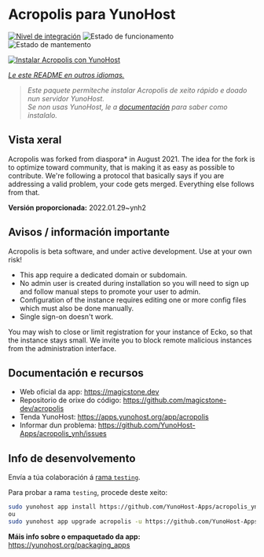 <!--
NOTA: Este README foi creado automáticamente por <https://github.com/YunoHost/apps/tree/master/tools/readme_generator>
NON debe editarse manualmente.
-->

# Acropolis para YunoHost

[![Nivel de integración](https://dash.yunohost.org/integration/acropolis.svg)](https://dash.yunohost.org/appci/app/acropolis) ![Estado de funcionamento](https://ci-apps.yunohost.org/ci/badges/acropolis.status.svg) ![Estado de mantemento](https://ci-apps.yunohost.org/ci/badges/acropolis.maintain.svg)

[![Instalar Acropolis con YunoHost](https://install-app.yunohost.org/install-with-yunohost.svg)](https://install-app.yunohost.org/?app=acropolis)

*[Le este README en outros idiomas.](./ALL_README.md)*

> *Este paquete permíteche instalar Acropolis de xeito rápido e doado nun servidor YunoHost.*  
> *Se non usas YunoHost, le a [documentación](https://yunohost.org/install) para saber como instalalo.*

## Vista xeral

Acropolis was forked from diaspora* in August 2021. The idea for the fork is to optimize toward community, that is making it as easy as possible to contribute. We're following a protocol that basically says if you are addressing a valid problem, your code gets merged. Everything else follows from that.


**Versión proporcionada:** 2022.01.29~ynh2
## Avisos / información importante

Acropolis is beta software, and under active development. Use at your own risk!

* This app require a dedicated domain or subdomain.
* No admin user is created during installation so you will need to sign up and follow manual steps to promote your user to admin.
* Configuration of the instance requires editing one or more config files which must also be done manually.
* Single sign-on doesn't work.

You may wish to close or limit registration for your instance of Ecko, so that the instance stays small. We invite you to block remote malicious instances from the administration interface.

## Documentación e recursos

- Web oficial da app: <https://magicstone.dev>
- Repositorio de orixe do código: <https://github.com/magicstone-dev/acropolis>
- Tenda YunoHost: <https://apps.yunohost.org/app/acropolis>
- Informar dun problema: <https://github.com/YunoHost-Apps/acropolis_ynh/issues>

## Info de desenvolvemento

Envía a túa colaboración á [rama `testing`](https://github.com/YunoHost-Apps/acropolis_ynh/tree/testing).

Para probar a rama `testing`, procede deste xeito:

```bash
sudo yunohost app install https://github.com/YunoHost-Apps/acropolis_ynh/tree/testing --debug
ou
sudo yunohost app upgrade acropolis -u https://github.com/YunoHost-Apps/acropolis_ynh/tree/testing --debug
```

**Máis info sobre o empaquetado da app:** <https://yunohost.org/packaging_apps>
